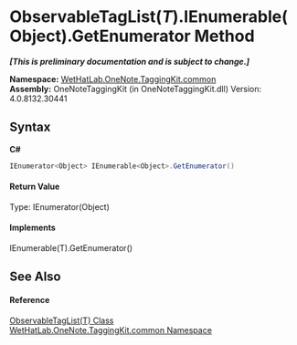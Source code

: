# ObservableTagList(*T*).IEnumerable(Object).GetEnumerator Method 
 _**\[This is preliminary documentation and is subject to change.\]**_

**Namespace:**&nbsp;<a href="bcdbab9c-63d1-48a4-6937-af53fb8d9a55.md">WetHatLab.OneNote.TaggingKit.common</a><br />**Assembly:**&nbsp;OneNoteTaggingKit (in OneNoteTaggingKit.dll) Version: 4.0.8132.30441

## Syntax

**C#**<br />
``` C#
IEnumerator<Object> IEnumerable<Object>.GetEnumerator()
```


#### Return Value
Type: IEnumerator(Object)

#### Implements
IEnumerable(T).GetEnumerator()<br />

## See Also


#### Reference
<a href="059ed89c-302a-e9b3-5d21-aac50b75032b.md">ObservableTagList(T) Class</a><br /><a href="bcdbab9c-63d1-48a4-6937-af53fb8d9a55.md">WetHatLab.OneNote.TaggingKit.common Namespace</a><br />